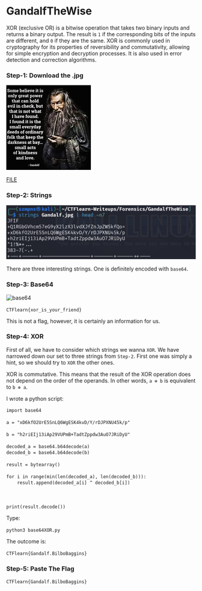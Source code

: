 # GandalfTheWise  

XOR (exclusive OR) is a bitwise operation that takes two binary inputs and returns a binary output. The result is `1` if the corresponding bits of the inputs are different, and `0` if they are the same. XOR is commonly used in cryptography for its properties of reversibility and commutativity, allowing for simple encryption and decryption processes. It is also used in error detection and correction algorithms.

### Step-1: Download the .jpg

![jpg](Gandalf.jpg)

[FILE](Gandalf.jpg)

### Step-2: Strings

![Strings](gandalfstrings.png)

There are three interesting strings. One is definitely encoded with `base64`.

### Step-3: Base64

![base64](minionsbinwalk.png)

`CTFlearn{xor_is_your_friend}`

This is not a flag, however, it is certainly an information for us.

### Step-4: XOR

First of all, we have to consider which strings we wanna `XOR`. We have narrowed down our set to three strings from `Step-2`. First one was simply a hint, so we should try to `XOR` the other ones.

XOR is commutative. This means that the result of the XOR operation does not depend on the order of the operands. In other words, `a ⊕ b` is equivalent to `b ⊕ a`.

I wrote a python script:

```
import base64

a = "xD6kfO2UrE5SnLQ6WgESK4kvD/Y/rDJPXNU45k/p"

b = "h2riEIj13iAp29VUPmB+TadtZppdw3AuO7JRiDyU"

decoded_a = base64.b64decode(a)
decoded_b = base64.b64decode(b)

result = bytearray()

for i in range(min(len(decoded_a), len(decoded_b))):
    result.append(decoded_a[i] ^ decoded_b[i])



print(result.decode())
```
Type:

`python3 base64XOR.py`

The outcome is:

`CTFlearn{Gandalf.BilboBaggins}`

### Step-5: Paste The Flag

```
CTFlearn{Gandalf.BilboBaggins}
```
